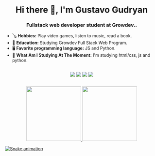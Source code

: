 <div align="center">
  <h1 align="center">Hi there 👋, I'm Gustavo Gudryan</h1>
  <h3 align="center">Fullstack web developer student at Growdev..</h4>
</div>

  - 🪕 <strong>Hobbies:</strong> Play video games, listen to music, read a book.
  - 🎒 <strong>Education:</strong> Studying Growdev Full Stack Web Program.
  - 🖥️ <strong>Favorite programming language:</strong> JS and Python.
  - 📖 <strong>What Am I Studying At The Moment:</strong> I'm studying html/css, js and python.

##

<div align="center"> 
  <a href="http://api.whatsapp.com/send?1=pt_BR&phone=5551998292730" target="_blank"><img src="https://img.shields.io/badge/WhatsApp-25D366?style=for-the-badge&logo=whatsapp&logoColor=white" target="_blank"></a>
  <a href="https://www.instagram.com/gustavogudryan/" target="_blank"><img src="https://img.shields.io/badge/-Instagram-%23E4405F?style=for-the-badge&logo=instagram&logoColor=white" target="_blank"></a>
  <a href = "mailto:gustavo.gudryan.s@gmail.com"><img src="https://img.shields.io/badge/Gmail-D14836?style=for-the-badge&logo=gmail&logoColor=white" target="_blank"></a>
  <a href="https://www.linkedin.com/in/gustavo-gudryan-07894520b/" target="_blank"><img src="https://img.shields.io/badge/-LinkedIn-%230077B5?style=for-the-badge&logo=linkedin&logoColor=white" target="_blank"></a>
</div>

##
  
<div align="center">
  <a href="https://github.com/gustavogudryan">
  <img height="180em" src="https://github-readme-stats.vercel.app/api?username=gustavogudryan&show_icons=true&theme=city_lights&include_all_commits=true&count_private=true"/>
  <img height="180em" src="https://github-readme-stats.vercel.app/api/top-langs/?username=gustavogudryan&layout=compact&langs_count=7&theme=city_lights"/>
</div>

![Snake animation](https://github.com/montoyaaa/montoyaaa/blob/output/github-contribution-grid-snake.svg)
